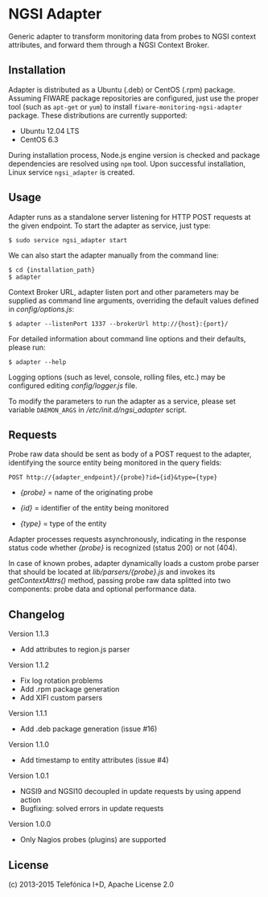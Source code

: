 # NGSI Adapter

Generic adapter to transform monitoring data from probes to NGSI context
attributes, and forward them through a NGSI Context Broker.

## Installation

Adapter is distributed as a Ubuntu (.deb) or CentOS (.rpm) package. Assuming
FIWARE package repositories are configured, just use the proper tool (such as
`apt-get` or `yum`) to install `fiware-monitoring-ngsi-adapter` package. These
distributions are currently supported:

* Ubuntu 12.04 LTS
* CentOS 6.3

During installation process, Node.js engine version is checked and package
dependencies are resolved using `npm` tool. Upon successful installation, Linux
service `ngsi_adapter` is created.

## Usage

Adapter runs as a standalone server listening for HTTP POST requests at the
given endpoint. To start the adapter as service, just type:

    $ sudo service ngsi_adapter start

We can also start the adapter manually from the command line:

    $ cd {installation_path}
    $ adapter

Context Broker URL, adapter listen port and other parameters may be supplied
as command line arguments, overriding the default values defined in
*config/options.js*:

    $ adapter --listenPort 1337 --brokerUrl http://{host}:{port}/

For detailed information about command line options and their defaults, please
run:

    $ adapter --help

Logging options (such as level, console, rolling files, etc.) may be configured
editing *config/logger.js* file.

To modify the parameters to run the adapter as a service, please set variable
`DAEMON_ARGS` in */etc/init.d/ngsi_adapter* script.

## Requests

Probe raw data should be sent as body of a POST request to the adapter,
identifying the source entity being monitored in the query fields:

    POST http://{adapter_endpoint}/{probe}?id={id}&type={type}

* *{probe}* = name of the originating probe

* *{id}* = identifier of the entity being monitored

* *{type}* = type of the entity

Adapter processes requests asynchronously, indicating in the response
status code whether *{probe}* is recognized (status 200) or not (404).

In case of known probes, adapter dynamically loads a custom probe
parser that should be located at *lib/parsers/{probe}.js* and invokes
its *getContextAttrs()* method, passing probe raw data splitted into
two components: probe data and optional performance data.

## Changelog

Version 1.1.3

* Add attributes to region.js parser

Version 1.1.2

* Fix log rotation problems
* Add .rpm package generation
* Add XIFI custom parsers

Version 1.1.1

* Add .deb package generation (issue #16)

Version 1.1.0

* Add timestamp to entity attributes (issue #4)

Version 1.0.1

* NGSI9 and NGSI10 decoupled in update requests by using append action
* Bugfixing: solved errors in update requests

Version 1.0.0

* Only Nagios probes (plugins) are supported

## License

(c) 2013-2015 Telefónica I+D, Apache License 2.0
